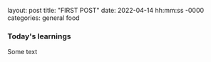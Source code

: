 layout: post
title: "FIRST POST"
date: 2022-04-14 hh:mm:ss -0000
categories: general food



### Today's learnings

Some text